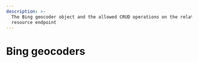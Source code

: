 ```yaml
---
description: >-
  The Bing geocoder object and the allowed CRUD operations on the related
  resource endpoint
---
```


# Bing geocoders

